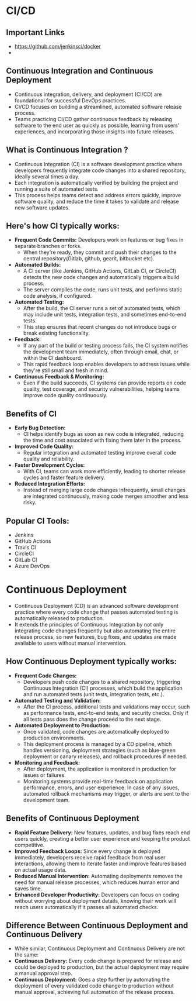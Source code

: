# CI/CD
## Important Links
- https://github.com/jenkinsci/docker
- 

## Continuous Integration and Continuous Deployment
- Continuous integration, delivery, and deployment (CI/CD) are foundational for successful DevOps practices.
- CI/CD focuses on building a streamlined, automated software release process.
- Teams practicing CI/CD gather continuous feedback by releasing software to the end user as quickly as possible, learning from users' experiences, and incorporating those insights into future releases.

## What is Continuous Integration ?
- Continuous Integration (CI) is a software development practice where developers frequently integrate code changes into a shared repository, ideally several times a day.
- Each integration is automatically verified by building the project and running a suite of automated tests.
- This process helps teams detect and address errors quickly, improve software quality, and reduce the time it takes to validate and release new software updates.

## Here's how CI typically works:
- **Frequent Code Commits:** Developers work on features or bug fixes in separate branches or forks.
  - When they're ready, they commit and push their changes to the central repository(Gitlab, github, gearit, bitbucket etc).
- **Automated Builds:**
  - A CI server (like Jenkins, GitHub Actions, GitLab CI, or CircleCI) detects the new code changes and automatically triggers a build process.
  - The server compiles the code, runs unit tests, and performs static code analysis, if configured.
- **Automated Testing:**
  - After the build, the CI server runs a set of automated tests, which may include unit tests, integration tests, and sometimes end-to-end tests.
  - This step ensures that recent changes do not introduce bugs or break existing functionality.
- **Feedback:**
  - If any part of the build or testing process fails, the CI system notifies the development team immediately, often through email, chat, or within the CI dashboard.
  - This rapid feedback loop enables developers to address issues while they're still small and fresh in mind.
- **Continuous Feedback & Monitoring:**
  - Even if the build succeeds, CI systems can provide reports on code quality, test coverage, and security vulnerabilities, helping teams improve code quality continuously.
## Benefits of CI
- **Early Bug Detection:**
  - CI helps identify bugs as soon as new code is integrated, reducing the time and cost associated with fixing them later in the process.
- **Improved Code Quality:**
  - Regular integration and automated testing improve overall code quality and reliability.
- **Faster Development Cycles:**
  - With CI, teams can work more efficiently, leading to shorter release cycles and faster feature delivery.
- **Reduced Integration Efforts:**
  - Instead of merging large code changes infrequently, small changes are integrated continuously, making code merges smoother and less risky.
  
## Popular CI Tools:
- Jenkins
- GitHub Actions
- Travis CI
- CircleCI
- GitLab CI
- Azure DevOps

# Continuous Deployment
- Continuous Deployment (CD) is an advanced software development practice where every code change that passes automated testing is automatically released to production.
- It extends the principles of Continuous Integration by not only integrating code changes frequently but also automating the entire release process, so new features, bug fixes, and updates are made available to users without manual intervention.
## How Continuous Deployment typically works:
- **Frequent Code Changes:**
  -  Developers push code changes to a shared repository, triggering Continuous Integration (CI) processes, which build the application and run automated tests (unit tests, integration tests, etc.).
- **Automated Testing and Validation:**
  - After the CI process, additional tests and validations may occur, such as performance tests, end-to-end tests, and security checks. Only if all tests pass does the change proceed to the next stage.
- **Automated Deployment to Production:**
  - Once validated, code changes are automatically deployed to production environments.
  - This deployment process is managed by a CD pipeline, which handles versioning, deployment strategies (such as blue-green deployment or canary releases), and rollback procedures if needed.
- **Monitoring and Feedback:**
  - After deployment, the application is monitored in production for issues or failures.
  - Monitoring systems provide real-time feedback on application performance, errors, and user experience. In case of any issues, automated rollback mechanisms may trigger, or alerts are sent to the development team.
## Benefits of Continuous Deployment
- **Rapid Feature Delivery:** New features, updates, and bug fixes reach end users quickly, creating a better user experience and keeping the product competitive.
- **Improved Feedback Loops:** Since every change is deployed immediately, developers receive rapid feedback from real user interactions, allowing them to iterate faster and improve features based on actual usage data.
- **Reduced Manual Intervention:** Automating deployments removes the need for manual release processes, which reduces human error and saves time.
- **Enhanced Developer Productivity:** Developers can focus on coding without worrying about deployment details, knowing their work will reach users automatically if it passes all automated checks.
## Difference Between Continuous Deployment and Continuous Delivery
- While similar, Continuous Deployment and Continuous Delivery are not the same:
- **Continuous Delivery:** Every code change is prepared for release and could be deployed to production, but the actual deployment may require a manual approval step.
- **Continuous Deployment:** Goes a step further by automating the deployment of every validated code change to production without manual approval, achieving full automation of the release process.
